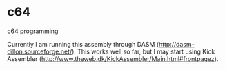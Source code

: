 # c64
c64 programming

Currently I am running this assembly through DASM (http://dasm-dillon.sourceforge.net/). This works well so far, but I may start using Kick Assembler (http://www.theweb.dk/KickAssembler/Main.html#frontpagez).  
